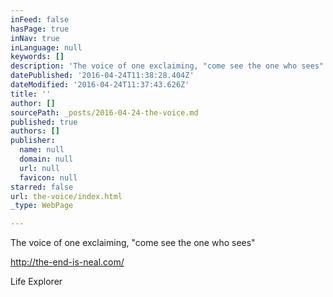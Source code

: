 ```yaml
---
inFeed: false
hasPage: true
inNav: true
inLanguage: null
keywords: []
description: 'The voice of one exclaiming, "come see the one who sees"'
datePublished: '2016-04-24T11:38:28.404Z'
dateModified: '2016-04-24T11:37:43.626Z'
title: ''
author: []
sourcePath: _posts/2016-04-24-the-voice.md
published: true
authors: []
publisher:
  name: null
  domain: null
  url: null
  favicon: null
starred: false
url: the-voice/index.html
_type: WebPage

---
```

The voice of one exclaiming, "come see the one who sees"

http://the-end-is-neal.com/

Life Explorer
